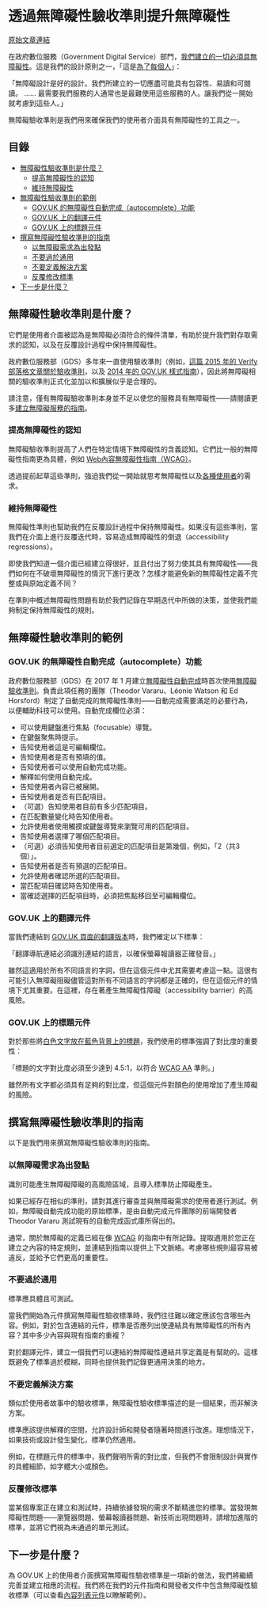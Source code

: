 # 透過無障礙性驗收準則提升無障礙性

[原始文章連結](https://insidegovuk.blog.gov.uk/2018/01/24/improving-accessibility-with-accessibility-acceptance-criteria/)

在政府數位服務（Government Digital Service）部門，[我們建立的一切必須具無障礙性](https://gds.blog.gov.uk/2017/10/23/were-making-accessibility-clearer-and-easier/)。這是我們的設計原則之一，「這是[為了每個人](https://www.gov.uk/guidance/government-design-principles#this-is-for-everyone)」：

「無障礙設計是好的設計。我們所建立的一切應盡可能具有包容性、易讀和可閱讀。 …… 最需要我們服務的人通常也是最難使用這些服務的人。讓我們從一開始就考慮到這些人。」

無障礙驗收準則是我們用來確保我們的使用者介面具有無障礙性的工具之一。

## 目錄

 - [無障礙性驗收準則是什麼？](#無障礙性驗收準則是什麼)
   - [提高無障礙性的認知](#提高無障礙性的認知)
   - [維持無障礙性](#維持無障礙性)
 - [無障礙性驗收準則的範例](#無障礙性驗收準則的範例)
   - [GOV.UK 的無障礙性自動完成（autocomplete）功能](#govuk-的無障礙性自動完成autocomplete功能)
   - [GOV.UK 上的翻譯元件](#govuk-上的翻譯元件)
   - [GOV.UK 上的標題元件](#govuk-上的標題元件)
 - [撰寫無障礙性驗收準則的指南](#撰寫無障礙性驗收準則的指南)
   - [以無障礙需求為出發點](#以無障礙需求為出發點)
   - [不要過於通用](#不要過於通用)
   - [不要定義解決方案](#不要定義解決方案)
   - [反覆修改標準](#反覆修改標準)
 - [下一步是什麼？](#下一步是什麼)

## 無障礙性驗收準則是什麼？

它們是使用者介面被認為是無障礙必須符合的條件清單，有助於提升我們對存取需求的認知，以及在反覆設計過程中保持無障礙性。

政府數位服務部（GDS）多年來一直使用驗收準則（例如，[這篇 2015 年的 Verify 部落格文章關於驗收準則](https://gdstechnology.blog.gov.uk/2015/03/04/creating-better-acceptance-criteria-for-user-stories/)，以及 [2014 年的 GOV.UK 樣式指南](http://webarchive.nationalarchives.gov.uk/20141214162055/https://www.gov.uk/guidance/content-design/user-needs#acceptance-criteria)），因此將無障礙相關的驗收準則正式化並加以和擴展似乎是合理的。

請注意，僅有無障礙驗收準則本身並不足以使您的服務具有無障礙性——請閱讀更多[建立無障礙服務的指南](./making-your-service-accessible-an-introduction.md)。

### 提高無障礙性的認知

無障礙驗收準則提高了人們在特定情境下無障礙性的含義認知。它們比一般的無障礙性指南更為具體，例如 [Web內容無障礙性指南（WCAG）](https://www.w3.org/WAI/intro/wcag)。

透過提前起草這些準則，強迫我們從一開始就思考無障礙性以及[各種使用者](https://accessibility.blog.gov.uk/2016/05/16/consider-the-range-of-people-that-will-use-your-product-or-service/)的需求。

### 維持無障礙性

無障礙性準則也幫助我們在反覆設計過程中保持無障礙性。如果沒有這些準則，當我們在介面上進行反覆迭代時，容易造成無障礙性的倒退（accessibility regressions）。

即使我們知道一個介面已經建立得很好，並且付出了努力使其具有無障礙性——我們如何在不破壞無障礙性的情況下進行更改？怎樣才能避免新的無障礙性定義不完整或與原始定義不同？

在準則中概述無障礙性問題有助於我們記錄在早期迭代中所做的決策，並使我們能夠制定保持無障礙性的規則。

## 無障礙性驗收準則的範例

### GOV.UK 的無障礙性自動完成（autocomplete）功能

政府數位服務部（GDS）在 2017 年 1 月建立[無障礙性自動完成](https://github.com/alphagov/accessible-autocomplete)時首次使用[無障礙驗收準則](https://github.com/alphagov/accessible-autocomplete/blob/master/accessibility-criteria.md)。負責此項任務的團隊（Theodor Vararu、Léonie Watson 和 Ed Horsford）制定了自動完成的無障礙性準則——自動完成需要滿足的必要行為，以便輔助科技可以使用。自動完成欄位必須：

- 可以使用鍵盤進行焦點（focusable）導覽。
- 在鍵盤聚焦時提示。
- 告知使用者這是可編輯欄位。
- 告知使用者是否有預填的值。
- 告知使用者可以使用自動完成功能。
- 解釋如何使用自動完成。
- 告知使用者內容已被展開。
- 告知使用者是否有匹配項目。
- （可選）告知使用者目前有多少匹配項目。
- 在匹配數量變化時告知使用者。
- 允許使用者使用觸摸或鍵盤導覽來瀏覽可用的匹配項目。
- 告知使用者選擇了哪個匹配項目。
- （可選）必須告知使用者目前選定的匹配項目是第幾個，例如，「2（共3個）」。
- 告知使用者是否有預選的匹配項目。
- 允許使用者確認所選的匹配項目。
- 當匹配項目確認時告知使用者。
- 當確認選擇的匹配項目時，必須把焦點移回至可編輯欄位。

### GOV.UK 上的翻譯元件

當我們連結到 [GOV.UK 頁面的翻譯版本](https://www.gov.uk/government/case-studies/the-role-of-women-in-afghanistan.ur)時，我們確定以下標準：

「翻譯導航連結必須識別連結的語言，以確保螢幕報讀器正確發音。」

雖然這適用於所有不同語言的字詞，但在這個元件中尤其需要考慮這一點。這很有可能引入無障礙阻礙儘管這對所有不同語言的字詞都是正確的，但在這個元件的情境下尤其重要。在這裡，存在著產生無障礙性障礙（accessibility barrier）的高風險。

### GOV.UK 上的標題元件

對於那些將[白色文字放在藍色背景上的標題](https://www.gov.uk/government/publications/the-health-and-care-system-explained/the-health-and-care-system-explained)，我們使用的標準強調了對比度的重要性：

「標題的文字對比度必須至少達到 4.5:1，以符合 [WCAG AA](https://www.w3.org/TR/WCAG20/#visual-audio-contrast-contrast) 準則。」

雖然所有文字都必須具有足夠的對比度，但這個元件對顏色的使用增加了產生障礙的風險。

## 撰寫無障礙性驗收準則的指南

以下是我們用來撰寫無障礙性驗收準則的指南。

### 以無障礙需求為出發點

識別可能產生無障礙障礙的高風險區域，且導入標準防止障礙產生。

如果已經存在相似的準則，請對其進行審查並與無障礙需求的使用者進行測試。例如，無障礙自動完成功能的原始標準，是由自動完成元件團隊的前端開發者 Theodor Vararu 測試現有的自動完成函式庫所得出的。

通常，關於無障礙的定義已經在像 [WCAG](https://www.w3.org/TR/wai-aria-practices-1.1/) 的指南中有所記錄。提取適用於您正在建立之內容的特定規則，並連結到指南以提供上下文脈絡。考慮哪些規則最容易被違反，並給予它們更高的重要性。

### 不要過於通用

標準應具體且可測試。

當我們開始為元件撰寫無障礙性驗收標準時，我們往往難以確定應該包含哪些內容。例如，對於包含連結的元件，標準是否應列出使連結具有無障礙性的所有內容？其中多少內容與現有指南的重複？

對於翻譯元件，建立一個我們可以連結的無障礙性連結共享定義是有幫助的。這樣既避免了標準過於模糊，同時也提供我們記錄更通用決策的地方。

### 不要定義解決方案

類似於使用者故事中的驗收標準，無障礙性驗收標準描述的是一個結果，而非解決方案。

標準應該提供解釋的空間，允許設計師和開發者隨著時間進行改進。理想情況下，如果技術或設計發生變化，標準仍然適用。

例如，在標題元件的標準中，我們聲明所需的對比度，但我們不會限制設計與實作的具體細節，如字體大小或顏色。

### 反覆修改標準

當某個專案正在建立和測試時，持續依據發現的需求不斷精進您的標準。當發現無障礙性問題——瀏覽器問題、螢幕報讀器問題、新技術出現問題時，請增加進階的標準，並將它們視為未通過的單元測試。

## 下一步是什麼？

為 GOV.UK 上的使用者介面撰寫無障礙性驗收標準是一項新的做法，我們將繼續完善並建立相應的流程。我們將在我們的元件指南和開發者文件中包含無障礙性驗收標準（可以查看[內容列表元件](https://government-frontend.herokuapp.com/component-guide/contents-list)以瞭解範例）。
